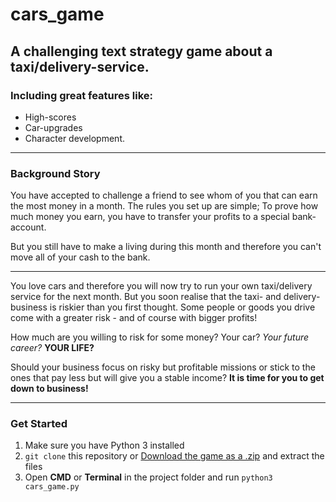 # cars_game
## A challenging text strategy game about a taxi/delivery-service.

### Including great features like:

* High-scores
* Car-upgrades
* Character development.

---

### Background Story

You have accepted to challenge a friend to see whom of you
that can earn the most money in a month.
The rules you set up are simple; To prove how much money
you earn, you have to transfer your profits to a special
bank-account.

But you still have to make a living during this month
and therefore you can't move all of your cash to the bank.

---

You love cars and therefore you will now try to run your
own taxi/delivery service for the next month.
But you soon realise that the taxi- and delivery- business
is riskier than you first thought. Some people or goods you
drive come with a greater risk - and of course with bigger
profits!

How much are you willing to risk for some money?
Your car? *Your future career?* **YOUR LIFE?**

Should your business focus on risky but profitable missions or
stick to the ones that pay less but will give you a stable
income?
**It is time for you to get down to business!**

---

### Get Started
1. Make sure you have Python 3 installed
2. `git clone` this repository or [Download the game as a .zip](https://github.com/Greenheart/cars_game/archive/master.zip) and extract the files
3. Open **CMD** or **Terminal** in the project folder and run `python3 cars_game.py`
